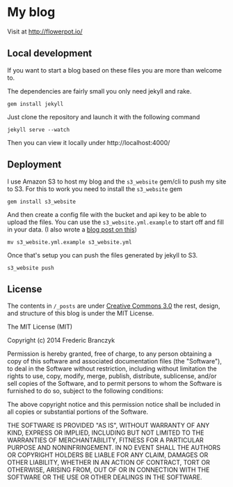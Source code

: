 My blog
=======

Visit at http://flowerpot.io/

Local development
-----------------

If you want to start a blog based on these files you are more than welcome to.

The dependencies are fairly small you only need jekyll and rake.

	gem install jekyll

Just clone the repository and launch it with the following command

	jekyll serve --watch

Then you can view it locally under http://localhost:4000/

Deployment
----------

I use Amazon S3 to host my blog and the `s3_website` gem/cli to push my site to
S3. For this to work you need to install the `s3_website` gem

	gem install s3_website

And then create a config file with the bucket and api key to be able to upload
the files. You can use the `s3_website.yml.example` to start off and fill in
your data. (I also wrote a [blog post on
this](http://flowerpot.io/2014/07/29/moving-to-s3/))

	mv s3_website.yml.example s3_website.yml

Once that's setup you can push the files generated by jekyll to S3.

	s3_website push

License
-------

The contents in `/_posts` are under [Creative Commons
3.0](https://creativecommons.org/licenses/by/3.0/us/) the rest, design, and
structure of this blog is under the MIT License.

The MIT License (MIT)

Copyright (c) 2014 Frederic Branczyk

Permission is hereby granted, free of charge, to any person obtaining a copy
of this software and associated documentation files (the "Software"), to deal
in the Software without restriction, including without limitation the rights
to use, copy, modify, merge, publish, distribute, sublicense, and/or sell
copies of the Software, and to permit persons to whom the Software is
furnished to do so, subject to the following conditions:

The above copyright notice and this permission notice shall be included in
all copies or substantial portions of the Software.

THE SOFTWARE IS PROVIDED "AS IS", WITHOUT WARRANTY OF ANY KIND, EXPRESS OR
IMPLIED, INCLUDING BUT NOT LIMITED TO THE WARRANTIES OF MERCHANTABILITY,
FITNESS FOR A PARTICULAR PURPOSE AND NONINFRINGEMENT. IN NO EVENT SHALL THE
AUTHORS OR COPYRIGHT HOLDERS BE LIABLE FOR ANY CLAIM, DAMAGES OR OTHER
LIABILITY, WHETHER IN AN ACTION OF CONTRACT, TORT OR OTHERWISE, ARISING FROM,
OUT OF OR IN CONNECTION WITH THE SOFTWARE OR THE USE OR OTHER DEALINGS IN
THE SOFTWARE.
